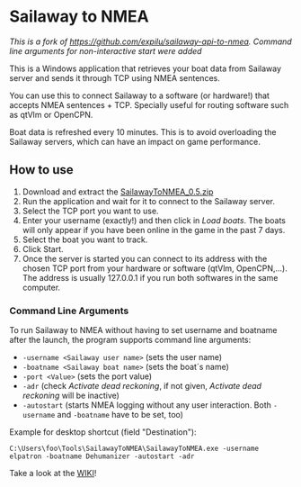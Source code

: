 # Sailaway to NMEA

*This is a fork of https://github.com/expilu/sailaway-api-to-nmea. Command line arguments for non-interactive start were added*

This is a Windows application that retrieves your boat data from Sailaway server and sends it through TCP using NMEA sentences.

You can use this to connect Sailaway to a software (or hardware!) that accepts NMEA sentences + TCP. Specially useful for routing software such as qtVlm or OpenCPN.

Boat data is refreshed every 10 minutes. This is to avoid overloading the Sailaway servers, which can have an impact on game performance.

## How to use

1. Download and extract the [SailawayToNMEA_0.5.zip](https://github.com/elpatron68/sailaway-api-to-nmea/releases/download/0.5/SailawayToNMEA_0.5.zip)
1. Run the application and wait for it to connect to the Sailaway server.
2. Select the TCP port you want to use.
3. Enter your username (exactly!) and then click in _Load boats_. The boats will only appear if you have been online in the game in the past 7 days.
4. Select the boat you want to track.
4. Click Start.
5. Once the server is started you can connect to its address with the chosen TCP port from your hardware or software (qtVlm, OpenCPN,...). The address is usually 127.0.0.1 if you run both softwares in the same computer.

### Command Line Arguments

To run Sailaway to NMEA without having to set username and boatname after the launch, the program supports command line arguments:

- `-username <Sailaway user name>` (sets the user name)
- `-boatname <Sailaway boat name>` (sets the boat´s name)
- `-port <Value>` (sets the port value)
- `-adr` (check *Activate dead reckoning*, if not given, *Activate dead reckoning* will be inactive)
- `-autostart` (starts NMEA logging without any user interaction. Both `-username` and `-boatname` have to be set, too)

Example for desktop shortcut (field "Destination"):

`C:\Users\foo\Tools\SailawayToNMEA\SailawayToNMEA.exe -username elpatron -boatname Dehumanizer -autostart -adr`

Take a look at the [WIKI](https://github.com/expilu/sailaway-api-to-nmea/wiki)!
